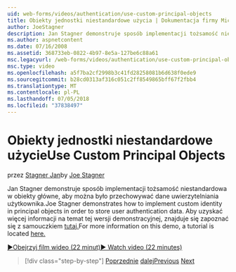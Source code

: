 ```yaml
---
uid: web-forms/videos/authentication/use-custom-principal-objects
title: Obiekty jednostki niestandardowe użycia | Dokumentacja firmy Microsoft
author: JoeStagner
description: Jan Stagner demonstruje sposób implementacji tożsamość niestandardowa w obiekty główne, aby można było przechowywać dane uwierzytelniania użytkownika. Aby uzyskać więcej informacji na temat tej wersji demonstracyjnej...
ms.author: aspnetcontent
ms.date: 07/16/2008
ms.assetid: 368733eb-0822-4b97-8e5a-127be6c88a61
msc.legacyurl: /web-forms/videos/authentication/use-custom-principal-objects
msc.type: video
ms.openlocfilehash: a5f7ba2cf2998b3c41fd28258081b6d638f0ede9
ms.sourcegitcommit: b28cd0313af316c051c2ff8549865bff67f2fbb4
ms.translationtype: MT
ms.contentlocale: pl-PL
ms.lasthandoff: 07/05/2018
ms.locfileid: "37838497"
---
```

<a name="use-custom-principal-objects"></a><span data-ttu-id="2ec37-104">Obiekty jednostki niestandardowe użycie</span><span class="sxs-lookup"><span data-stu-id="2ec37-104">Use Custom Principal Objects</span></span>
====================
<span data-ttu-id="2ec37-105">przez [Stagner Jan](https://github.com/JoeStagner)</span><span class="sxs-lookup"><span data-stu-id="2ec37-105">by [Joe Stagner](https://github.com/JoeStagner)</span></span>

<span data-ttu-id="2ec37-106">Jan Stagner demonstruje sposób implementacji tożsamość niestandardowa w obiekty główne, aby można było przechowywać dane uwierzytelniania użytkownika.</span><span class="sxs-lookup"><span data-stu-id="2ec37-106">Joe Stagner demonstrates how to implement custom identity in principal objects in order to store user authentication data.</span></span> <span data-ttu-id="2ec37-107">Aby uzyskać więcej informacji na temat tej wersji demonstracyjnej, znajduje się zapoznać się z samouczkiem [tutaj.](../../overview/older-versions-security/introduction/forms-authentication-configuration-and-advanced-topics-vb.md)</span><span class="sxs-lookup"><span data-stu-id="2ec37-107">For more information on this demo, a tutorial is located [here.](../../overview/older-versions-security/introduction/forms-authentication-configuration-and-advanced-topics-vb.md)</span></span>

[<span data-ttu-id="2ec37-108">&#9654;Obejrzyj film wideo (22 minut)</span><span class="sxs-lookup"><span data-stu-id="2ec37-108">&#9654; Watch video (22 minutes)</span></span>](https://channel9.msdn.com/Blogs/ASP-NET-Site-Videos/use-custom-principal-objects)

> [!div class="step-by-step"]
> <span data-ttu-id="2ec37-109">[Poprzednie](add-custom-data-to-the-authentication-method.md)
> [dalej](understanding-aspnet-memberships.md)</span><span class="sxs-lookup"><span data-stu-id="2ec37-109">[Previous](add-custom-data-to-the-authentication-method.md)
[Next](understanding-aspnet-memberships.md)</span></span>
